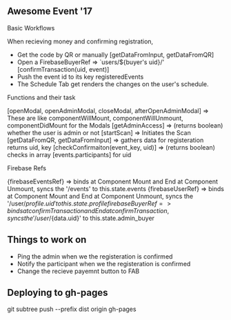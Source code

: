 Awesome Event '17
-----------------

Basic Workflows

When recieving money and confirming registration,
* Get the code by QR or manually [getDataFromInput, getDataFromQR]
* Open a FirebaseBuyerRef => `users/${buyer's uid}/' [confirmTransaction(uid, event)]
* Push the event id to its key registeredEvents
* The Schedule Tab get renders the changes on the user's schedule.


Functions and their task

[openModal, openAdminModal, closeModal, afterOpenAdminModal] => These are like componentWillMount, componentWillUnmount, componentDidMount for the Modals
[getAdminAccess] => (returns boolean) whether the user is admin or not
[startScan] => Initiates the Scan
[getDataFromQR, getDataFromInput] => gathers data for registeration returns uid, key
[checkConfirmaiton(event_key, uid)] => (returns boolean) checks in array [events.participants] for uid


Firebase Refs

{firebaseEventsRef} => binds at Component Mount and End at Component Unmount,
                        syncs the '/events' to this.state.events
{firebaseUserRef} => binds at Component Mount and End at Component Unmount,
                        syncs the '/user/${profile.uid}' to this.state.profile
{firebaseBuyerRef} => binds at confirmTransaction and End at confirmTransaction,
                        syncs the '/user/${data.uid}' to this.state.admin_buyer


Things to work on
-----------------
* Ping the admin when we the registeration is confirmed
* Notify the participant when we the registeration is confirmed
* Change the recieve payemnt button to FAB


Deploying to gh-pages
---------------------
git subtree push --prefix dist origin gh-pages
